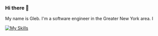 ### Hi there 👋

My name is Gleb. I'm a software engineer in the Greater New York area. I 

[![My Skills](https://skillicons.dev/icons?i=html,css,sass,js,git,nodejs,express,mongodb,postgres,ruby,rails,py,react,redux,webpack,aws,vscode)](https://skillicons.dev)

<!--
**gmirzayev/gmirzayev** is a ✨ _special_ ✨ repository because its `README.md` (this file) appears on your GitHub profile.

Here are some ideas to get you started:

- 🔭 I’m currently working on ...
- 🌱 I’m currently learning ...
- 👯 I’m looking to collaborate on ...
- 🤔 I’m looking for help with ...
- 💬 Ask me about ...
- 📫 How to reach me: ...
- 😄 Pronouns: ...
- ⚡ Fun fact: ...
-->
